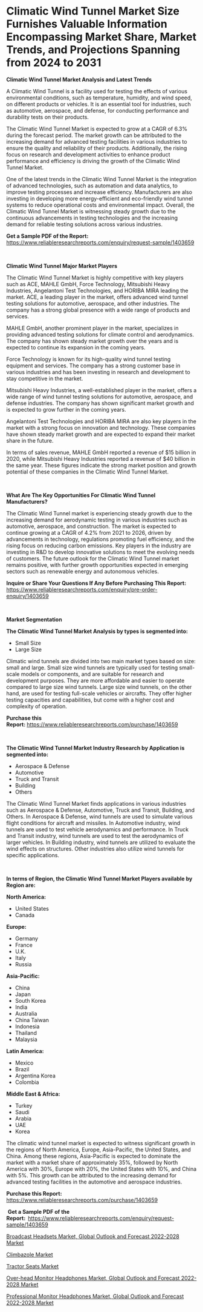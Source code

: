 <p><h1>Climatic Wind Tunnel Market Size Furnishes Valuable Information Encompassing Market Share, Market Trends, and Projections Spanning from 2024 to 2031</h1></p><p><strong>Climatic Wind Tunnel Market Analysis and Latest Trends</strong></p>
<p><p>A Climatic Wind Tunnel is a facility used for testing the effects of various environmental conditions, such as temperature, humidity, and wind speed, on different products or vehicles. It is an essential tool for industries, such as automotive, aerospace, and defense, for conducting performance and durability tests on their products.</p><p>The Climatic Wind Tunnel Market is expected to grow at a CAGR of 6.3% during the forecast period. The market growth can be attributed to the increasing demand for advanced testing facilities in various industries to ensure the quality and reliability of their products. Additionally, the rising focus on research and development activities to enhance product performance and efficiency is driving the growth of the Climatic Wind Tunnel Market.</p><p>One of the latest trends in the Climatic Wind Tunnel Market is the integration of advanced technologies, such as automation and data analytics, to improve testing processes and increase efficiency. Manufacturers are also investing in developing more energy-efficient and eco-friendly wind tunnel systems to reduce operational costs and environmental impact. Overall, the Climatic Wind Tunnel Market is witnessing steady growth due to the continuous advancements in testing technologies and the increasing demand for reliable testing solutions across various industries.</p></p>
<p><strong>Get a Sample PDF of the Report:&nbsp;</strong> <a href="https://www.reliableresearchreports.com/enquiry/request-sample/1403659">https://www.reliableresearchreports.com/enquiry/request-sample/1403659</a></p>
<p>&nbsp;</p>
<p><strong>Climatic Wind Tunnel Major Market Players</strong></p>
<p><p>The Climatic Wind Tunnel Market is highly competitive with key players such as ACE, MAHLE GmbH, Force Technology, Mitsubishi Heavy Industries, Angelantoni Test Technologies, and HORIBA MIRA leading the market. ACE, a leading player in the market, offers advanced wind tunnel testing solutions for automotive, aerospace, and other industries. The company has a strong global presence with a wide range of products and services. </p><p>MAHLE GmbH, another prominent player in the market, specializes in providing advanced testing solutions for climate control and aerodynamics. The company has shown steady market growth over the years and is expected to continue its expansion in the coming years.</p><p>Force Technology is known for its high-quality wind tunnel testing equipment and services. The company has a strong customer base in various industries and has been investing in research and development to stay competitive in the market.</p><p>Mitsubishi Heavy Industries, a well-established player in the market, offers a wide range of wind tunnel testing solutions for automotive, aerospace, and defense industries. The company has shown significant market growth and is expected to grow further in the coming years.</p><p>Angelantoni Test Technologies and HORIBA MIRA are also key players in the market with a strong focus on innovation and technology. These companies have shown steady market growth and are expected to expand their market share in the future.</p><p>In terms of sales revenue, MAHLE GmbH reported a revenue of $15 billion in 2020, while Mitsubishi Heavy Industries reported a revenue of $40 billion in the same year. These figures indicate the strong market position and growth potential of these companies in the Climatic Wind Tunnel Market.</p></p>
<p>&nbsp;</p>
<p><strong>What Are The Key Opportunities For Climatic Wind Tunnel Manufacturers?</strong></p>
<p><p>The Climatic Wind Tunnel market is experiencing steady growth due to the increasing demand for aerodynamic testing in various industries such as automotive, aerospace, and construction. The market is expected to continue growing at a CAGR of 4.2% from 2021 to 2026, driven by advancements in technology, regulations promoting fuel efficiency, and the rising focus on reducing carbon emissions. Key players in the industry are investing in R&D to develop innovative solutions to meet the evolving needs of customers. The future outlook for the Climatic Wind Tunnel market remains positive, with further growth opportunities expected in emerging sectors such as renewable energy and autonomous vehicles.</p></p>
<p><strong>Inquire or Share Your Questions If Any Before Purchasing This Report:</strong> <a href="https://www.reliableresearchreports.com/enquiry/pre-order-enquiry/1403659">https://www.reliableresearchreports.com/enquiry/pre-order-enquiry/1403659</a></p>
<p>&nbsp;</p>
<p><strong>Market Segmentation</strong></p>
<p><strong>The Climatic Wind Tunnel Market Analysis by types is segmented into:</strong></p>
<p><ul><li>Small Size</li><li>Large Size</li></ul></p>
<p><p>Climatic wind tunnels are divided into two main market types based on size: small and large. Small size wind tunnels are typically used for testing small-scale models or components, and are suitable for research and development purposes. They are more affordable and easier to operate compared to large size wind tunnels. Large size wind tunnels, on the other hand, are used for testing full-scale vehicles or aircrafts. They offer higher testing capacities and capabilities, but come with a higher cost and complexity of operation.</p></p>
<p><strong>Purchase this Report:&nbsp;</strong><a href="https://www.reliableresearchreports.com/purchase/1403659">https://www.reliableresearchreports.com/purchase/1403659</a></p>
<p>&nbsp;</p>
<p><strong>The Climatic Wind Tunnel Market Industry Research by Application is segmented into:</strong></p>
<p><ul><li>Aerospace & Defense</li><li>Automotive</li><li>Truck and Transit</li><li>Building</li><li>Others</li></ul></p>
<p><p>The Climatic Wind Tunnel Market finds applications in various industries such as Aerospace & Defense, Automotive, Truck and Transit, Building, and Others. In Aerospace & Defense, wind tunnels are used to simulate various flight conditions for aircraft and missiles. In Automotive industry, wind tunnels are used to test vehicle aerodynamics and performance. In Truck and Transit industry, wind tunnels are used to test the aerodynamics of larger vehicles. In Building industry, wind tunnels are utilized to evaluate the wind effects on structures. Other industries also utilize wind tunnels for specific applications.</p></p>
<p>&nbsp;</p>
<p><strong>In terms of Region, the Climatic Wind Tunnel Market Players available by Region are:</strong></p>
<p>
    <p> <strong> North America: </strong>
        <ul>
            <li>United States</li>
            <li>Canada</li>
        </ul>
        </p> 
    <p> <strong> Europe: </strong>
        <ul>
            <li>Germany</li>
            <li>France</li>
            <li>U.K.</li>
            <li>Italy</li>
            <li>Russia</li>
        </ul>
        </p> 
    <p> <strong> Asia-Pacific: </strong>
        <ul>
            <li>China</li>
            <li>Japan</li>
            <li>South Korea</li>
            <li>India</li>
            <li>Australia</li>
            <li>China Taiwan</li>
            <li>Indonesia</li>
            <li>Thailand</li>
            <li>Malaysia</li>
        </ul>
        </p> 
    <p> <strong> Latin America: </strong>
        <ul>
            <li>Mexico</li>
            <li>Brazil</li>
            <li>Argentina Korea</li>
            <li>Colombia</li>
        </ul>
        </p> 
    <p> <strong> Middle East & Africa: </strong>
        <ul>
            <li>Turkey</li>
            <li>Saudi</li>
            <li>Arabia</li>
            <li>UAE</li>
            <li>Korea</li>
        </ul>
    </p>
    </p>
<p><p>The climatic wind tunnel market is expected to witness significant growth in the regions of North America, Europe, Asia-Pacific, the United States, and China. Among these regions, Asia-Pacific is expected to dominate the market with a market share of approximately 35%, followed by North America with 30%, Europe with 20%, the United States with 10%, and China with 5%. This growth can be attributed to the increasing demand for advanced testing facilities in the automotive and aerospace industries.</p></p>
<p><strong>Purchase this Report: </strong><a href="https://www.reliableresearchreports.com/purchase/1403659">https://www.reliableresearchreports.com/purchase/1403659</a></p>
<p>&nbsp;<strong>Get a Sample PDF of the Report:&nbsp;&nbsp;</strong><a href="https://www.reliableresearchreports.com/enquiry/request-sample/1403659">https://www.reliableresearchreports.com/enquiry/request-sample/1403659</a></p>
<p><strong></strong></p>
<p><p><a href="https://simplistic-meeting-7ee.notion.site/Broadcast-Headsets-Market-Global-Outlook-and-Forecast-2022-2028-Market-Research-Report-Unlocks-Anal-8507d8d815604384ac90e9b236041ddb">Broadcast Headsets Market, Global Outlook and Forecast 2022-2028 Market</a></p><p><a href="https://view.publitas.com/reportprime-1/climbazole-market-insights-market-players-and-forecast-till-2031/">Climbazole Market</a></p><p><a href="https://view.publitas.com/reportprime-1/tractor-seats-market-provides-detailed-segmentation-of-this-market-based-on-type-application-and-region-and-forecast-for-the-period-from-2024-2031/">Tractor Seats Market</a></p><p><a href="https://natural-crush-b99.notion.site/Over-head-Monitor-Headphones-Market-Global-Outlook-and-Forecast-2022-2028-Market-Challenges-Oppor-5416a713bfaa4a6db4ced1f9a5f4bf7c">Over-head Monitor Headphones Market, Global Outlook and Forecast 2022-2028 Market</a></p><p><a href="https://zircon-bluebell-299.notion.site/Professional-Monitor-Headphones-Market-Global-Outlook-and-Forecast-2022-2028-Market-Offers-Provide--b4e827237bf647df8983b2bd932d4f56">Professional Monitor Headphones Market, Global Outlook and Forecast 2022-2028 Market</a></p></p>